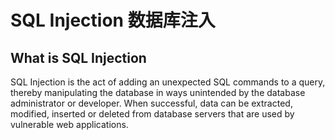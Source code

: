 # SQL Injection 数据库注入

## What is SQL Injection

SQL Injection is the act of adding an unexpected SQL commands to a query, thereby manipulating the database in ways unintended by the database administrator or developer. When successful, data can be extracted, modified, inserted or deleted from database servers that are used by vulnerable web applications.

